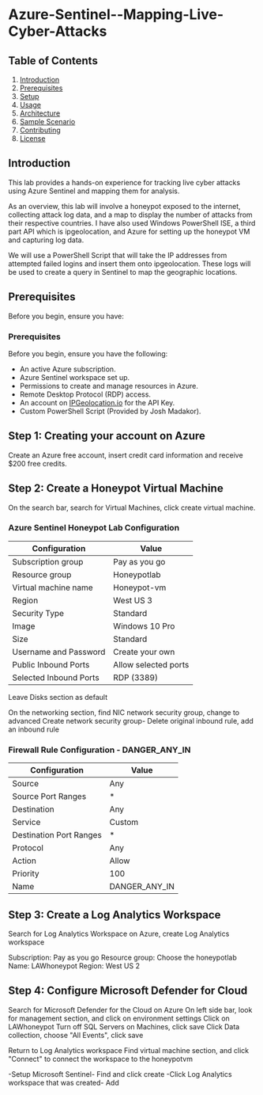 # Azure-Sentinel--Mapping-Live-Cyber-Attacks

## Table of Contents
1. [Introduction](#introduction)
2. [Prerequisites](#prerequisites)
3. [Setup](#setup)
4. [Usage](#usage)
5. [Architecture](#architecture)
6. [Sample Scenario](#sample-scenario)
7. [Contributing](#contributing)
8. [License](#license)


## Introduction
<!-- Provide a detailed introduction to your project, its purpose, and what users can expect to achieve with it -->

This lab provides a hands-on experience for tracking live cyber attacks using Azure Sentinel and mapping them for analysis.

As an overview, this lab will involve a honeypot exposed to the internet, collecting attack log data, and a map to display the number of attacks from their respective countries. I have also used Windows PowerShell ISE, a third part API which is ipgeolocation, and Azure for setting up the honeypot VM and capturing log data.

We will use a PowerShell Script that will take the IP addresses from attempted failed logins and insert them onto ipgeolocation. These logs will be used to create a query in Sentinel to map the geographic locations.


## Prerequisites
<!-- List any prerequisites or dependencies that users need to have before using your lab -->
Before you begin, ensure you have:

### Prerequisites

Before you begin, ensure you have the following:

- An active Azure subscription.
- Azure Sentinel workspace set up.
- Permissions to create and manage resources in Azure.
- Remote Desktop Protocol (RDP) access.
- An account on [IPGeolocation.io](https://ipgeolocation.io/) for the API Key.
- Custom PowerShell Script (Provided by Josh Madakor).


<h2>Step 1: Creating your account on Azure </h2>
Create an Azure free account, insert credit card information and receive $200 free credits. 

## Step 2: Create a Honeypot Virtual Machine

On the search bar, search for Virtual Machines, click create virtual machine.

### Azure Sentinel Honeypot Lab Configuration

| Configuration           | Value               |
|--------------------------|---------------------|
| Subscription group       | Pay as you go       |
| Resource group           | Honeypotlab         |
| Virtual machine name     | Honeypot-vm         |
| Region                   | West US 3           |
| Security Type            | Standard            |
| Image                    | Windows 10 Pro      |
| Size                     | Standard            |
| Username and Password    | Create your own     |
| Public Inbound Ports     | Allow selected ports|
| Selected Inbound Ports   | RDP (3389)          |


Leave Disks section as default

On the networking section, find NIC network security group, change to advanced 
Create network security group- Delete original inbound rule, add an inbound rule

### Firewall Rule Configuration - DANGER_ANY_IN

| Configuration             | Value           |
|---------------------------|-----------------|
| Source                    | Any             |
| Source Port Ranges        | *               |
| Destination               | Any             |
| Service                   | Custom          |
| Destination Port Ranges   | *               |
| Protocol                  | Any             |
| Action                    | Allow           |
| Priority                  | 100             |
| Name                      | DANGER_ANY_IN   |


## Step 3: Create a Log Analytics Workspace 
Search for Log Analytics Workspace on Azure, create Log Analytics workspace

Subscription: Pay as you go
Resource group: Choose the honeypotlab
Name: LAWhoneypot
Region: West US 2


## Step 4: Configure Microsoft Defender for Cloud

Search for Microsoft Defender for the Cloud on Azure
On left side bar, look for management section, and click on environment settings
Click on LAWhoneypot
Turn off SQL Servers on Machines, click save
Click Data collection, choose "All Events", click save





Return to Log Analytics workspace
Find virtual machine section, and click "Connect" to connect the workspace to the honeypotvm


-Setup Microsoft Sentinel- Find and click create
-Click Log Analytics workspace that was created- Add






